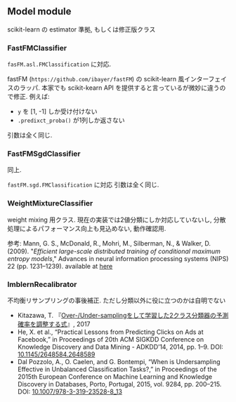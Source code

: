 ## Model module

scikit-learn の estimator 準拠, もしくは修正版クラス

### FastFMClassifier

`fasFM.asl.FMClassification` に対応.

fastFM (`https://github.com/ibayer/fastFM`) の scikit-learn 風インターフェイスのラッパ. 本家でも scikit-kearn API を提供すると言っているが微妙に違うので修正.
例えば:
* `y` を [1, -1] しか受け付けない
* `.predixct_proba()` が1列しか返さない

引数は全く同じ.

### FastFMSgdClassifier

同上.

`fastFM.sgd.FMClassification` に対応
引数は全く同じ.

### WeightMixtureClassifier

weight mixing 用クラス. 現在の実装では2値分類にしか対応していないし, 分散処理によるパフォーマンス向上も見込めない, 動作確認用.

参考: Mann, G. S., McDonald, R., Mohri, M., Silberman, N., & Walker, D. (2009). "_Efficient large-scale distributed training of conditional maximum entropy models_," Advances in neural information processing systems (NIPS) 22 (pp. 1231–1239). available at [here](https://papers.nips.cc/paper/3881-efficient-large-scale-distributed-training-of-conditional-maximum-entropy-models)

### ImblernRecalibrator

不均衡リサンプリングの事後補正. ただし分類以外に役に立つのかは自明でない

* Kitazawa, T. 『[Over-/Under-samplingをして学習した2クラス分類器の予測確率を調整する式](https://takuti.me/note/adjusting-for-oversampling-and-undersampling/)』, 2017
* He, X. et al., “Practical Lessons from Predicting Clicks on Ads at Facebook,” in Proceedings of 20th ACM SIGKDD Conference on Knowledge Discovery and Data Mining - ADKDD’14, 2014, pp. 1–9. DOI: [10.1145/2648584.2648589](https://doi.org/10.1145/2648584.2648589)
* Dal Pozzolo, A., O. Caelen, and G. Bontempi, “When is Undersampling Effective in Unbalanced Classification Tasks?,” in Proceedings of the 2015th European Conference on Machine Learning and Knowledge Discovery in Databases, Porto, Portugal, 2015, vol. 9284, pp. 200–215. DOI: [10.1007/978-3-319-23528-8_13](https://doi.org/10.1007/978-3-319-23528-8_13)
